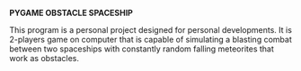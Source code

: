 **PYGAME OBSTACLE SPACESHIP**

This program is a personal project designed for personal developments. It is 2-players game on computer that is capable of simulating a blasting combat between two spaceships with constantly random falling meteorites that work as obstacles. 
